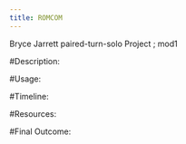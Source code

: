 ```yaml
---
title: ROMCOM
---
```

Bryce Jarrett paired-turn-solo Project ; mod1

#Description:

#Usage:

#Timeline:

#Resources:

#Final Outcome:

